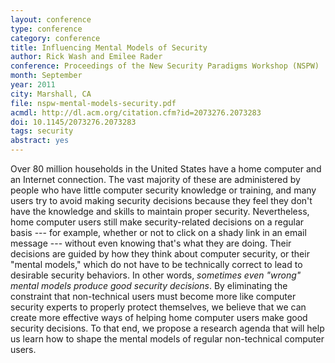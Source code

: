 ```yaml
---
layout: conference
type: conference
category: conference
title: Influencing Mental Models of Security
author: Rick Wash and Emilee Rader
conference: Proceedings of the New Security Paradigms Workshop (NSPW)
month: September
year: 2011
city: Marshall, CA
file: nspw-mental-models-security.pdf
acmdl: http://dl.acm.org/citation.cfm?id=2073276.2073283
doi: 10.1145/2073276.2073283
tags: security
abstract: yes
---
```


Over 80 million households in the United States have a home computer and an Internet connection. The vast majority of
these are administered by people who have little computer security knowledge or training, and many users try to avoid
making security decisions because they feel they don't have the knowledge and skills to maintain proper security.
Nevertheless, home computer users still make security-related decisions on a regular basis --- for example, whether or not
to click on a shady link in an email message --- without even knowing that's what they are doing. Their decisions are
guided by how they think about computer security, or their "mental models," which do not have to be technically
correct to lead to desirable security behaviors. In other words, *sometimes even "wrong" mental
models produce good security decisions*. By eliminating the constraint that non-technical users must become more like
computer security experts to properly protect themselves, we believe that we can create more effective ways of helping
home computer users make good security decisions. To that end, we propose a research agenda that will help us learn how
to shape the mental models of regular non-technical computer users.
